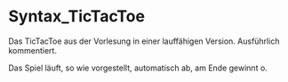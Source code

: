 # Syntax_TicTacToe

Das TicTacToe aus der Vorlesung in einer lauffähigen Version.
Ausführlich kommentiert.

Das Spiel läuft, so wie vorgestellt, automatisch ab,
am Ende gewinnt o.
